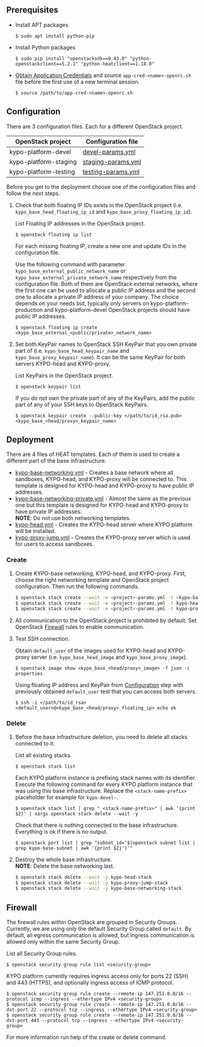 ## Prerequisites

* Install APT packages

    ```shell
    $ sudo apt install python-pip
    ```
    
* Install Python packages

    ```shell
    $ sudo pip install "openstacksdk==0.43.0" "python-openstackclient==5.2.1" "python-heatclient==1.18.0"
    ```
    
* [Obtain Application Credentials](https://gitlab.ics.muni.cz/muni-kypo-crp/devops/kypo2-openstack-deploy/-/wikis/how-to/Obtain-Application-Credentials)
    and source `app-cred-<name>-openrc.sh` file before the first use of a new terminal session.

    ```shell
    $ source /path/to/app-cred-<name>-openrc.sh
    ```

## Configuration

There are 3 configuration files. Each for a different OpenStack project.

| OpenStack project     | Configuration file                       |
| -----------------     | ------------------                       |
| kypo-platform-devel   | [devel-params.yml](configuration-files/devel-params.yml)     |
| kypo-platform-staging | [staging-params.yml](configuration-files/staging-params.yml) |
| kypo-platform-testing | [testing-params.yml](configuration-files/testing-params.yml) |

Before you get to the deployment choose one of the configuration files and follow the next steps.

1. Check that both floating IP IDs exists in the OpenStack project (i.e. `kypo_base_head_floating_ip_id` and `kypo_base_proxy_floating_ip_id`).

    List Floating IP addresses in the OpenStack project.

    ```shell
    $ openstack floating ip list
    ```
    
    For each missing floating IP, create a new one and update IDs in the configuration file.
    
    Use the following command with parameter `kypo_base_external_public_network_name` or `kypo_base_external_private_network_name`
    respectively from the configuration file. Both of them are OpenStack external networks,
    where the first one can be used to allocate a public IP address and the second
    one to allocate a private IP address of your company. The choice depends on your
    needs but, typically only servers on kypo-platform-production and kypo-platform-devel
    OpenStack projects should have public IP addresses.
    
    ```shell
    $ openstack floating ip create <kypo_base_external_<public/private>_network_name>
    ```
    
2. Set both KeyPair names to OpenStack SSH KeyPair that you own private part of (i.e. `kypo_base_head_keypair_name` and `kypo_base_proxy_keypair_name`).
    It can be the same KeyPair for both servers KYPO-head and KYPO-proxy.

    List KeyPairs in the OpenStack project.

    ```shell
    $ openstack keypair list
    ```
    
    If you do not own the private part of any of the KeyPairs, add the public part of any of your SSH keys to OpenStack KeyPairs.
    
    ```shell
    $ openstack keypair create --public-key </path/to/id_rsa.pub> <kypo_base_<head/proxy>_keypair_name>
    ```

## Deployment

There are 4 files of HEAT templates. Each of them is used to create a different part of the base infrastructure. 

* [kypo-base-networking.yml](heat-templates/kypo-base-networking.yml) - Creates a base network where all sandboxes, KYPO-head, and KYPO-proxy will be connected to.
    This template is designed for KYPO-head and KYPO-proxy to have public IP addresses.
* [kypo-base-networking-private.yml](heat-templates/kypo-base-networking-private.yml) - Almost the same as the previous one but
    this template is designed for KYPO-head and KYPO-proxy to have private IP addresses.    
    **NOTE**: Do not use both networking templates.
* [kypo-head.yml](heat-templates/kypo-head.yml) - Creates the KYPO-head server where KYPO platform will be installed.
* [kypo-proxy-jump.yml](heat-templates/kypo-proxy-jump.yml) - Creates the KYPO-proxy server which is used for users to access sandboxes.

### Create

1. Create KYPO-base networking, KYPO-head, and KYPO-proxy. First, choose the right networking template and OpenStack project configuration. Then run the following commands.

    ```bash
    $ openstack stack create --wait -e <project>-params.yml -t <kypo-base-networking<-private>>.yml kypo-base-networking-stack
    $ openstack stack create --wait -e <project>-params.yml -t kypo-head.yml kypo-head-stack
    $ openstack stack create --wait -e <project>-params.yml -t kypo-proxy-jump.yml kypo-proxy-jump-stack 
    ```
    
2. All communication to the OpenStack project is prohibited by default.
    Set OpenStack [Firewall](#firewall) rules to enable communication.

3. Test SSH connection.

    Obtain `default_user` of the images used for KYPO-head and KYPO-proxy server
    (i.e. `kypo_base_head_image` and `kypo_base_proxy_image`).

    ```shell
    $ openstack image show <kypo_base_<head/proxy>_image> -f json -c properties
    ```
    
    Using floating IP address and KeyPair from [Configuration](#configuration)
    step with previously obtained `default_user` test that you can access both servers.
    
    ```shell
    $ ssh -i </path/to/id_rsa> <default_user>@<kypo_base_<head/proxy>_floating_ip> echo ok
    ```

### Delete

1. Before the base infrastructure deletion, you need to delete all stacks connected to it.

    List all existing stacks.

    ```shell
    $ openstack stack list
    ```

    Each KYPO platform instance is prefixing stack names with its identifier.
    Execute the following command for every KYPO platform instance that was using this base infrastructure.
    Replace the `<stack-name-prefix>` placeholder for example for `kypo-devel-`.
    
    ```shell
    $ openstack stack list | grep " <stack-name-prefix>" | awk '{print $2}' | xargs openstack stack delete --wait -y 
    ```
    
    Check that there is nothing connected to the base infrastructure. Everything is ok if there is no output.
    
    ```shell
    $ openstack port list | grep "subnet_id='$(openstack subnet list | grep kypo-base-subnet | awk '{print $2}')'"
    ```
    
2. Destroy the whole base infrastructure.    
    **NOTE**: Delete the base networking last.
    
    ```bash
    $ openstack stack delete --wait -y kypo-head-stack
    $ openstack stack delete --wait -y kypo-proxy-jump-stack
    $ openstack stack delete --wait -y kypo-base-networking-stack
    ```

## Firewall

The firewall rules within OpenStack are grouped in Security Groups.
Currently, we are using only the default Security Group called `default`.
By default, all egress communication is allowed, but ingress communication is allowed only within the same Security Group.

List all Security Group rules.

```shell
$ openstack security group rule list <security-group>
```

KYPO platform currently requires ingress access only for ports 22 (SSH)
and 443 (HTTPS), and optionally ingress access of ICMP protocol.

```shell
$ openstack security group rule create --remote-ip 147.251.0.0/16 --protocol icmp --ingress --ethertype IPv4 <security-group>
$ openstack security group rule create --remote-ip 147.251.0.0/16 --dst-port 22 --protocol tcp --ingress --ethertype IPv4 <security-group>
$ openstack security group rule create --remote-ip 147.251.0.0/16 --dst-port 443 --protocol tcp --ingress --ethertype IPv4 <security-group>
```

For more information run help of the create or delete command.
